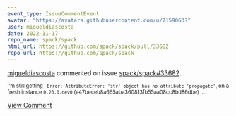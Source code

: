 ```yaml
---
event_type: IssueCommentEvent
avatar: "https://avatars.githubusercontent.com/u/7159063?"
user: migueldiascosta
date: 2022-11-17
repo_name: spack/spack
html_url: https://github.com/spack/spack/pull/33682
repo_url: https://github.com/spack/spack
---
```


<a href='https://github.com/migueldiascosta' target='_blank'>migueldiascosta</a> commented on issue <a href='https://github.com/spack/spack/pull/33682' target='_blank'>spack/spack#33682</a>.

<small>I'm still getting ` Error: AttributeError: 'str' object has no attribute 'propagate'`, on a fresh instance `0.20.0.dev0` (e47beceb8a665aba360813fb55aa08cc8bd86dbe)...</small>

<a href='https://github.com/spack/spack/pull/33682' target='_blank'>View Comment</a>